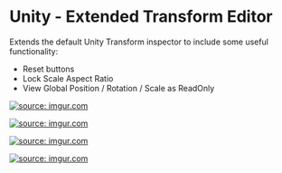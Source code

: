 # Unity - Extended Transform Editor

Extends the default Unity Transform inspector to include some useful functionality:
- Reset buttons
- Lock Scale Aspect Ratio
- View Global Position / Rotation / Scale as ReadOnly


<a href="https://imgur.com/doSsjSF"><img src="https://imgur.com/doSsjSF" title="source: imgur.com" /></a>

<a href="https://imgur.com/5jOEyRA"><img src="https://imgur.com/5jOEyRA" title="source: imgur.com" /></a>

<a href="https://imgur.com/WDxx0Yy"><img src="https://imgur.com/WDxx0Yy" title="source: imgur.com" /></a>

<a href="https://imgur.com/iF6fbZf"><img src="https://imgur.com/iF6fbZf" title="source: imgur.com" /></a>